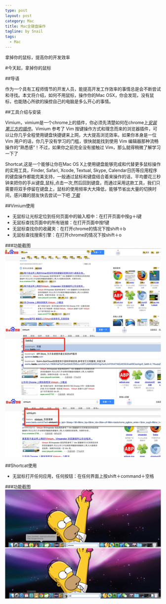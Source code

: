 ```yaml
---
type: post
layout: post
category: Mac
title: Mac全键盘操作
tagline: by Snail
tags:
  - Mac
---
```


拿掉你的鼠标，提高你的开发效率

<!--more-->

#今天起，拿掉你的鼠标

##导语


作为一个具有工程师情节的开发人员，能提高开发工作效率的事情总是会不断尝试和寻找。本文将介绍，如何不用鼠标，操作你的Mac OSX，你会发现，没有鼠标，也能随心所欲的操控自己的电脑是多么开心的事情。


##工具介绍与安装


Vimium，vimium是一个chrome上的插件，你必须先清楚如何在chrome上[*安装第三方的插件*](http://jingyan.baidu.com/article/e5c39bf56286ae39d6603374.html)。Vimium 参考了 Vim 按键操作方式和理念而来的浏览器插件，可以让你几乎全程使用键盘快捷键来上网，大大提高浏览效率。如果你本身是一位 Vim 用户的话，你几乎没有学习的门槛，很快就能找到使用 Vim 编辑器那种流畅操作的“熟悉感”！不过，如果你之前完全没有接触过 Vim，那么就得稍微了解学习一下了


Shortcat,这是一个能够让你在Mac OS X上使用键盘能够完成和代替更多鼠标操作的实用工具，Finder, Safari, Xcode, Textual, Skype, Calendar日历等应用程序的键盘操作都能完美支持，一般通过鼠标和键盘结合着来操作的话，平均要花三秒钟来把你的手从键盘,鼠标,点击一次,然后回到键盘，而通过采用这款工具，我们只需要将双手停留在键盘上，鼠标的使用频率大大降低，能够节省出大量的切换时间，感兴趣的朋友快去尝试一下吧
[*下载*](http://www.isofts.org/shortcat/)

##Vimium使用
* 无鼠标让光标定位到任何页面中的输入框中：在打开页面中按g＋i键
* 无鼠标查找页面中的所有链接：在打开页面中按f键
* 无鼠标查找你的收藏夹：在打开chrome的情况下按shift＋b
* 无鼠标查找搜索引擎：在打开chrome的情况下按shift＋o

###功能截图
![](/img/2015-08-27-mac_shortcat/post-bg-mac-02.png)
![](/img/2015-08-27-mac_shortcat/post-bg-mac-03.png)
![](/img/2015-08-27-mac_shortcat/post-bg-mac-04.png)

##Shortcat使用
* 无鼠标打开任何应用，任何按钮：在任何界面上按shift＋command＋空格


###功能截图
![](/img/2015-08-27-mac_shortcat/post-bg-mac-06.png)
![](/img/2015-08-27-mac_shortcat/post-bg-mac-07.png)

